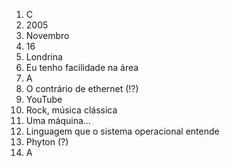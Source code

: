 1. C
2. 2005
3. Novembro
4. 16
5. Londrina
6. Eu tenho facilidade na área
7. A
8. O contrário de ethernet (!?)
9. YouTube
10. Rock, música clássica
11. Uma máquina...
12. Linguagem que o sistema operacional entende
13. Phyton (?)
14. A